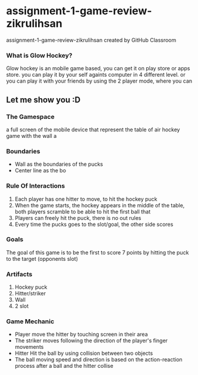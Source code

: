 # assignment-1-game-review-zikrulihsan
assignment-1-game-review-zikrulihsan created by GitHub Classroom

### What is Glow Hockey?
Glow hockey is an mobile game based, you can get it on play store or apps store. you can play it by your self againts computer in 4 different level. or you can play it with your friends by using the 2 player mode, where you can 

## Let me show you :D

### The Gamespace
a full screen of the mobile device that represent the table of air hockey game with the wall a

### Boundaries
- Wall as the boundaries of the pucks
- Center line as the bo

### Rule Of Interactions
1. Each player has one hitter to move, to hit the hockey puck
2. When the game starts, the hockey appears in the middle of the table, both players scramble to be able to hit the first ball that
3. Players can freely hit the puck, there is no out rules
4. Every time the pucks goes to the slot/goal, the other side scores   

### Goals
The goal of this game is to be the first to score 7 points by hitting the puck to the target  (opponents slot)

### Artifacts
1. Hockey puck
2. Hitter/striker
3. Wall
4. 2 slot


### Game Mechanic
- Player move the hitter by touching screen in their area   
- The striker moves following the direction of the player's finger movements
- Hitter Hit the ball by using collision between two objects
- The ball moving speed and direction is based on the action-reaction process after a ball and the hitter collise

